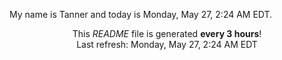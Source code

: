 My name is Tanner and today is Monday, May 27, 2:24 AM EDT.

<p align="center">This <i>README</i> file is generated <b>every 3 hours</b>!</br>Last refresh: Monday, May 27, 2:24 AM EDT<br /></p>
